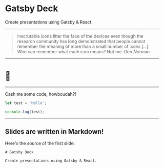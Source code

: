 # Gatsby Deck

Create presentations using Gatsby & React.

---

> Inscrutable icons litter the face of the devices even though the research
> community has long demonstrated that people cannot remember the meaning of
> more than a small number of icons […] Who can remember what each icon
> means? Not me.
> <cite>Don Norman</cite>

---

# 🤫

---

Cash me some code, howboudah?!

```javascript
let test = 'Hello';

console.log(test);
```

---

## Slides are written in Markdown!

Here's the source of the first slide:

    # Gatsby Deck

    Create presentations using Gatsby & React.
